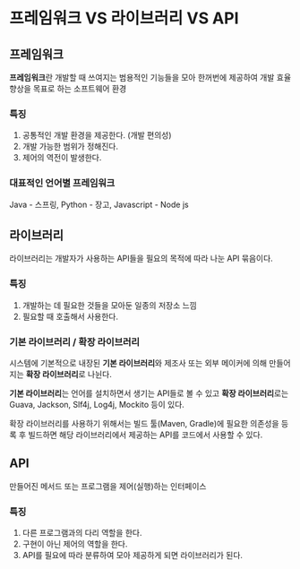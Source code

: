 # 프레임워크 VS 라이브러리 VS API

## 프레임워크

**프레임워크**란 개발할 때 쓰여지는 범용적인 기능들을 모아 한꺼번에 제공하여 개발 효율 향상을 목표로 하는 소프트웨어 환경 

### 특징

1. 공통적인 개발 환경을 제공한다. (개발 편의성)
2. 개발 가능한 범위가 정해진다.
3. 제어의 역전이 발생한다.

### 대표적인 언어별 프레임워크

Java - 스프링, Python - 장고, Javascript - Node js

## 라이브러리

라이브러리는 개발자가 사용하는 API들을 필요의 목적에 따라 나눈 API 묶음이다.


### 특징

1. 개발하는 데 필요한 것들을 모아둔 일종의 저장소 느낌
2. 필요할 때 호출해서 사용한다.

### 기본 라이브러리 / 확장 라이브러리

시스템에 기본적으로 내장된 **기본 라이브러리**와 제조사 또는 외부 메이커에 의해 만들어지는 **확장 라이브러리**로 나뉜다.

**기본 라이브러리**는 언어를 설치하면서 생기는 API들로 볼 수 있고 **확장 라이브러리**로는 Guava, Jackson, Slf4j, Log4j, Mockito 등이 있다.

확장 라이브러리를 사용하기 위해서는 빌드 툴(Maven, Gradle)에 필요한 의존성을 등록 후 빌드하면 해당 라이브러리에서 제공하는 API를 코드에서 사용할 수 있다.

## API

만들어진 메서드 또는 프로그램을 제어(실행)하는 인터페이스 

### 특징

1. 다른 프로그램과의 다리 역할을 한다.
2. 구현이 아닌 제어의 역할을 한다.
3. API를 필요에 따라 분류하여 모아 제공하게 되면 라이브러리가 된다.
